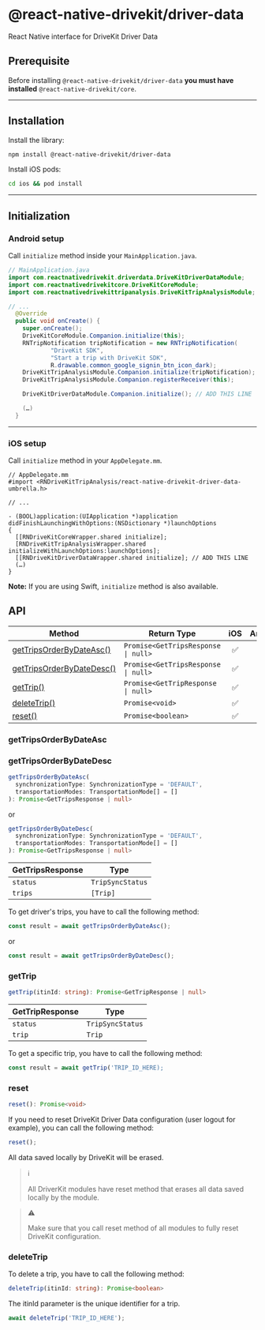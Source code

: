 # @react-native-drivekit/driver-data

React Native interface for DriveKit Driver Data

## Prerequisite

Before installing `@react-native-drivekit/driver-data` **you must have installed** `@react-native-drivekit/core`.

---

## Installation

Install the library:

```sh
npm install @react-native-drivekit/driver-data
```

Install iOS pods:

```sh
cd ios && pod install
```

---

## Initialization

### Android setup

Call `initialize` method inside your `MainApplication.java`.

```java
// MainApplication.java
import com.reactnativedrivekit.driverdata.DriveKitDriverDataModule;
import com.reactnativedrivekitcore.DriveKitCoreModule;
import com.reactnativedrivekittripanalysis.DriveKitTripAnalysisModule;

// ...
  @Override
  public void onCreate() {
    super.onCreate();
    DriveKitCoreModule.Companion.initialize(this);
    RNTripNotification tripNotification = new RNTripNotification(
            "DriveKit SDK",
            "Start a trip with DriveKit SDK",
            R.drawable.common_google_signin_btn_icon_dark);
    DriveKitTripAnalysisModule.Companion.initialize(tripNotification);
    DriveKitTripAnalysisModule.Companion.registerReceiver(this);

    DriveKitDriverDataModule.Companion.initialize(); // ADD THIS LINE

    (…)
  }
```
---

### iOS setup

Call `initialize` method in your `AppDelegate.mm`.

```objc
// AppDelegate.mm
#import <RNDriveKitTripAnalysis/react-native-drivekit-driver-data-umbrella.h>

// ...

- (BOOL)application:(UIApplication *)application didFinishLaunchingWithOptions:(NSDictionary *)launchOptions
{
  [[RNDriveKitCoreWrapper.shared initialize];
  [RNDriveKitTripAnalysisWrapper.shared initializeWithLaunchOptions:launchOptions];
  [[RNDriveKitDriverDataWrapper.shared initialize]; // ADD THIS LINE
  (…)
}
```

**Note:** If you are using Swift, `initialize` method is also available.



## API

| Method                                                     | Return Type                             | iOS | Android |
| ---------------------------------------------------------- | --------------------------------------- | :-: | :-----: |
| [getTripsOrderByDateAsc()](#gettripsorderbydateasc)        | `Promise<GetTripsResponse \| null>`     | ✅  |   ✅    |
| [getTripsOrderByDateDesc()](#gettripsorderbydatedesc)      | `Promise<GetTripsResponse \| null>`     | ✅  |   ✅    |
| [getTrip()](#gettrip)                                      | `Promise<GetTripResponse \| null>`      | ✅  |   ✅    |
| [deleteTrip()](#deletetrip)                                | `Promise<void>`                         | ✅  |   ✅    |
| [reset()](#reset)                                          | `Promise<boolean>`                      | ✅  |   ✅    |

### getTripsOrderByDateAsc
### getTripsOrderByDateDesc

```typescript
getTripsOrderByDateAsc(
  synchronizationType: SynchronizationType = 'DEFAULT',
  transportationModes: TransportationMode[] = []
): Promise<GetTripsResponse | null>
```
or
```typescript
getTripsOrderByDateDesc(
  synchronizationType: SynchronizationType = 'DEFAULT',
  transportationModes: TransportationMode[] = []
): Promise<GetTripsResponse | null>
```

| GetTripsResponse    | Type             |
| ------------------- | ---------------- |
| `status`            | `TripSyncStatus` |
| `trips`             | `[Trip]`         |

To get driver's trips, you have to call the following method:

```typescript
const result = await getTripsOrderByDateAsc();
```
or
```typescript
const result = await getTripsOrderByDateDesc();
```

### getTrip

```typescript
getTrip(itinId: string): Promise<GetTripResponse | null>
```

| GetTripResponse     | Type             |
| ------------------- | ---------------- |
| `status`            | `TripSyncStatus` |
| `trip`              | `Trip`           |

To get a specific trip, you have to call the following method:

```typescript
const result = await getTrip('TRIP_ID_HERE);
```


### reset

```typescript
reset(): Promise<void>
```

If you need to reset DriveKit Driver Data configuration (user logout for example), you can call the following method:

```typescript
reset();
```


All data saved locally by DriveKit will be erased.

> ℹ️
>
> All DriverKit modules have reset method that erases all data saved locally by the module.

> ⚠️
>
> Make sure that you call reset method of all modules to fully reset DriveKit configuration.

### deleteTrip

To delete a trip, you have to call the following method:

```typescript
deleteTrip(itinId: string): Promise<boolean>
```

The itinId parameter is the unique identifier for a trip.

```typescript
await deleteTrip('TRIP_ID_HERE');
```

